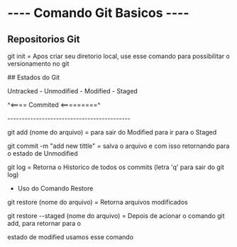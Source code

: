 #      ---- Comando Git Basicos ----

## Repositorios Git

git init = Apos criar seu diretorio local, use esse comando para possibilitar o versionamento no git


\## Estados do Git

Untracked - Unmodified - Modified - Staged

^<==== Commited <=========^

\-------------------------------------------


git add (nome do arquivo)  = para sair do Modified para ir para o Staged

git commit -m "add new tittle" = salva o arquivo e com isso retornando para o estado de Unmodified

git log = Retorna o Historico de todos os commits (letra 'q' para sair do git log)


* Uso do Comando Restore

git restore (nome do arquivo) = Retorna arquivos modificados

git restore --staged (nome do arquivo) = Depois de acionar o comando git add, para retornar para o


estado de modified usamos esse comando







